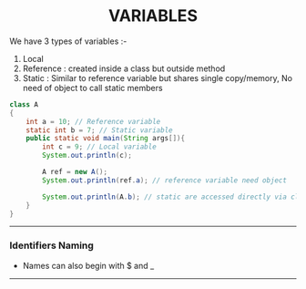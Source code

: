 # <center>VARIABLES

We have 3 types of variables :-
1. Local
2. Reference : created inside a class but outside method
3. Static : Similar to reference variable but shares single copy/memory, No need of object to call static members

```java
class A
{
    int a = 10; // Reference variable
    static int b = 7; // Static variable
    public static void main(String args[]){
        int c = 9; // Local variable
        System.out.println(c);

        A ref = new A();
        System.out.println(ref.a); // reference variable need object

        System.out.println(A.b); // static are accessed directly via class
    }
}
```




---
### Identifiers Naming
- Names can also begin with $ and _ 

---